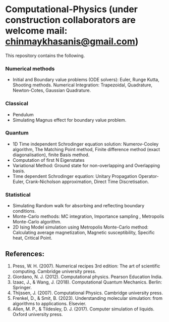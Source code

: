 # Computational-Physics (under construction collaborators are welcome mail: chinmaykhasanis@gmail.com)
This repository contains the following. 
### Numerical methods
- Initial and Boundary value problems (ODE solvers): Euler, Runge Kutta, Shooting methods. Numerical Integration: Trapezoidal, Quadrature, Newton-Cotes, Gaussian Quadrature.
### Classical
- Pendulum
- Simulating Magnus effect for boundary value problem.
### Quantum
- 1D Time independent Schrodinger equation solution: Numerov-Cooley algorithm, The Matching Point method, Finite difference method (exact diagonalisation), finite Basis method.
- Computation of first N Eigenstates 
- Variational Method: Ground state for non-overlapping and Overlapping basis.   
- Time dependent Schrodinger equation: Unitary Propagation Operator- Euler, Crank-Nicholson approximation, Direct Time Discretisation.
### Statistical
- Simulating Random walk for absorbing and reflecting boundary conditions.
- Monte-Carlo methods: MC integration, Importance sampling , Metropolis Monte-Carlo algorithm.
- 2D Ising Model simulation using Metropolis Monte-Carlo method: Calculating average magnetization, Magnetic susceptibility, Specific heat, Critical Point.

## References:
1. Press, W. H. (2007). Numerical recipes 3rd edition: The art of scientific computing. Cambridge university press.
2. Giordano, N. J. (2012). Computational physics. Pearson Education India.
3. Izaac, J., & Wang, J. (2018). Computational Quantum Mechanics. Berlin: Springer.
4. Thijssen, J. (2007). Computational Physics. Cambridge university press.   
5. Frenkel, D., & Smit, B. (2023). Understanding molecular simulation: from algorithms to applications. Elsevier.
6. Allen, M. P., & Tildesley, D. J. (2017). Computer simulation of liquids. Oxford university press.
